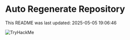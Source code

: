 # Auto Regenerate Repository

This README was last updated: 2025-05-05 19:06:46

 ![TryHackMe](https://tryhackme.com/badge/533634)